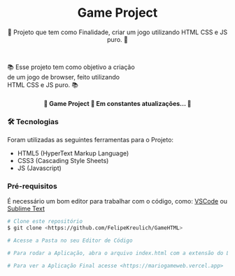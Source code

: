 <h1 align="center">Game Project</h1>

<p align="center">📰 Projeto que tem como Finalidade, criar um jogo utilizando HTML CSS e JS puro. 🚀</p>

<br>

<p align="left">
  📚 Esse projeto tem como objetivo a criação
  <br>
  de um jogo de browser, feito utilizando
  <br>
  HTML CSS e JS puro. 📚
</p>

<h4 align="center"> 
	🚧  Game Project 🚀 Em constantes atualizações...  🚧
</h4>

### 🛠 Tecnologias

Foram utilizadas as seguintes ferramentas para o Projeto:

- HTML5 (HyperText Markup Language)
- CSS3 (Cascading Style Sheets)
- JS (Javascript)

### Pré-requisitos

É necessário um bom editor para trabalhar com o código, como: [VSCode](https://code.visualstudio.com/) ou [Sublime Text](https://www.sublimetext.com/)

```bash
# Clone este repositório
$ git clone <https://github.com/FelipeKreulich/GameHTML>

# Acesse a Pasta no seu Editor de Código

# Para rodar a Aplicação, abra o arquivo index.html com a extensão do Live Server.

# Para ver a Aplicação Final acesse <https://mariogameweb.vercel.app>

